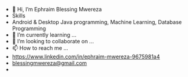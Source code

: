 - 👋 Hi, I’m Ephraim Blessing Mwereza
- Skills
- Android & Desktop Java programming, Machine Learning, Database Programming 
- 🌱 I’m currently learning ...
- 💞️ I’m looking to collaborate on ...
- 📫 How to reach me ...
- https://www.linkedin.com/in/ephraim-mwereza-9675981a4
-  blessingmwereza@gmail.com
-                 

